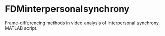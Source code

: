 # FDMinterpersonalsynchrony
Frame-differencing methods in video analysis of interpersonal synchrony. MATLAB script.
